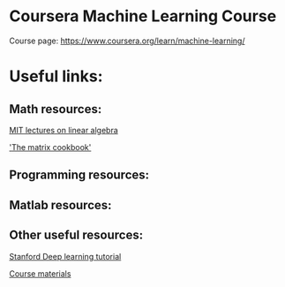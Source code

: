 # Coursera Machine Learning Course

Course page: https://www.coursera.org/learn/machine-learning/

# Useful links:
## Math resources:
[MIT lectures on linear algebra](http://ocw.mit.edu/courses/mathematics/18-06-linear-algebra-spring-2010/video-lectures/)

['The matrix cookbook'](http://www.math.uwaterloo.ca/~hwolkowi/matrixcookbook.pdf)

## Programming resources:

## Matlab resources:

## Other useful resources:
[Stanford Deep learning tutorial](http://deeplearning.stanford.edu/tutorial/)

[Course materials](http://cs229.stanford.edu/materials.html)

